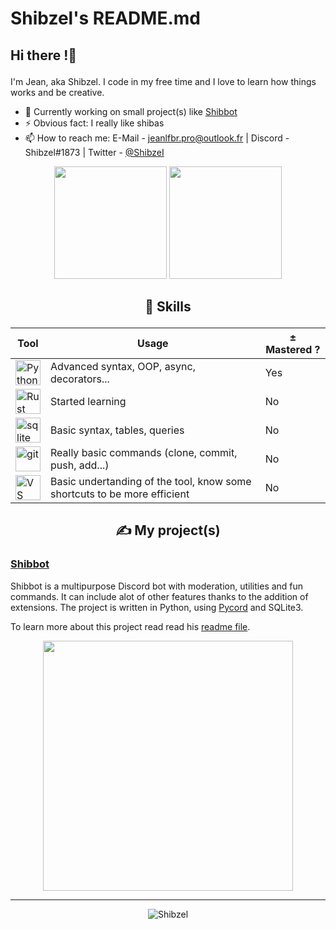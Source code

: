 # Shibzel's README.md

## <p align="left"> Hi there !👋 </p>

I'm Jean, aka Shibzel. I code in my free time and I love to learn how things works and be creative.

- 🔭 Currently working on small project(s) like [Shibbot](https://github.com/Shibzel/Shibbot)
- ⚡ Obvious fact: I really like shibas
- 📫 How to reach me: E-Mail - [jeanlfbr.pro@outlook.fr](mailto:jeanlfbr.pro@outlook.fr) | Discord - Shibzel#1873 | Twitter - [@ShibzeI](https://twitter.com/ShibzeI)
<div align="center">
    <img src="https://github-readme-stats.vercel.app/api?username=Shibzel&show_icons=true&layout=compact&theme=github_dark" height="180em"></a>
    <img src="https://github-readme-stats.vercel.app/api/top-langs/?username=JeanLeShiba&layout=compact&theme=github_dark" height="180em"></a>
</div>

## <p align="center"> 🔧 Skills </p>

<table align="center">
    <thead><tr>
        <th colspan="1"><b>Tool</b></th>
        <th colspan="1"><b>Usage</b></th>
        <th colspan="1"><b>± Mastered ?</b></th>
    </tr></thead>
    <tbody>
        <tr>
            <td>
                <img title="Python" alt="Python" width="40px" src="https://upload.wikimedia.org/wikipedia/commons/thumb/c/c3/Python-logo-notext.svg/1200px-Python-logo-notext.svg.png"/></a>
            </td>
            <td>Advanced syntax, OOP, async, decorators...</td>
            <td>Yes</td>
        </tr>
        <tr>
            <td>
                <img title="Rust" alt="Rust" width="40px" src="https://upload.wikimedia.org/wikipedia/commons/thumb/d/d5/Rust_programming_language_black_logo.svg/1024px-Rust_programming_language_black_logo.svg.png"/></a>
            </td>
            <td>Started learning</td>
            <td>No</td>
        </tr>
        <tr>
            <td>
                <img title="Sqlite" alt="sqlite" width="40px" src="https://upload.wikimedia.org/wikipedia/commons/thumb/9/97/Sqlite-square-icon.svg/2048px-Sqlite-square-icon.svg.png"></a>
            </td>
            <td>Basic syntax, tables, queries</td>
            <td>No</td>
        </tr>
        <tr>
            <td>
                <img title="Git" alt="git" width="40px" src="https://iconape.com/wp-content/png_logo_vector/git-icon.png"></a>
            </td>
            <td>Really basic commands (clone, commit, push, add...)</td>
            <td>No</td>
        </tr>
        <tr>
            <td>
                <img title="VS Code" alt="VS Code" width="40px" src="https://upload.wikimedia.org/wikipedia/commons/thumb/9/9a/Visual_Studio_Code_1.35_icon.svg/2048px-Visual_Studio_Code_1.35_icon.svg.png"></a>
            </td>
            <td>Basic undertanding of the tool, know some shortcuts to be more efficient</td>
            <td>No</td>
        </tr>
    </tbody>
</table>

## <p align="center"><span>✍ My project(s)</span></p>

### [Shibbot](http://github.com/JeanLeShiba/Shibbot)

Shibbot is a multipurpose Discord bot with moderation, utilities and fun commands. It can include alot of other features thanks to the addition of extensions.
The project is written in Python, using [Pycord](https://github.com/Pycord-Development/pycord) and SQLite3.

To learn more about this project read read his [readme file](http://github.com/JeanLeShiba/Shibbot).

<div align="center">
    <p>
        <img src="https://media.discordapp.net/attachments/860958733546684429/970035768804380703/unknown.png" width="400"></a>
    </p>
</div>

---

<p align="center"><img src="https://komarev.com/ghpvc/?username=Shibzel&label=Profile+views&color=55a1f7&style=for-the-badge" alt="Shibzel"/></p>